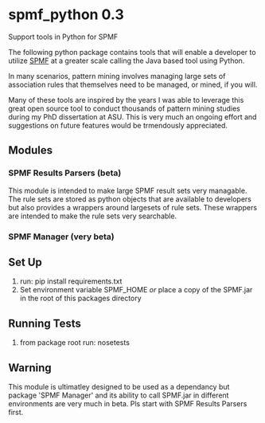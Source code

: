 # spmf_python 0.3
Support tools in Python for SPMF

The following python package contains tools that will enable a developer to utilize [SPMF](http://www.philippe-fournier-viger.com/spmf/) at a greater scale calling the Java based tool using Python.

In many scenarios, pattern mining involves managing large sets of association rules that themselves need to be managed, or mined, if you will.

Many of these tools are inspired by the years I was able to leverage this great open source tool to conduct thousands of pattern mining studies during my PhD dissertation at ASU.  This is very much an ongoing effort and suggestions on future features would be trmendously appreciated.

## Modules

### SPMF Results Parsers (beta)
This module is intended to make large SPMF result sets very managable.  The rule sets are stored as python objects that are available to developers but also provides a wrappers around largesets of rule sets.  These wrappers are intended to make the rule sets very searchable.

### SPMF Manager (very beta)

## Set Up

1. run: pip install requirements.txt
2. Set environment variable SPMF_HOME *or* place a copy of the SPMF.jar in the root of this packages directory

## Running Tests

1. from package root run: nosetests

## Warning
This module is ultimatley designed to be used as a dependancy but package 'SPMF Manager' and its ability to call SPMF.jar in different environments are very much in beta.  Pls start with SPMF Results Parsers first.
